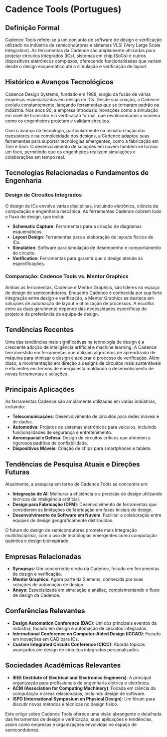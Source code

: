 # Cadence Tools (Portugues)

## Definição Formal

Cadence Tools refere-se a um conjunto de software de design e verificação utilizado na indústria de semicondutores e sistemas VLSI (Very Large Scale Integration). As ferramentas da Cadence são amplamente utilizadas para projetar circuitos integrados (ICs), sistemas em chip (SoCs) e outros dispositivos eletrônicos complexos, oferecendo funcionalidades que variam desde o design esquemático até a simulação e verificação de layout.

## Histórico e Avanços Tecnológicos

Cadence Design Systems, fundado em 1988, surgiu da fusão de várias empresas especializadas em design de ICs. Desde sua criação, a Cadence evoluiu constantemente, lançando ferramentas que se tornaram padrão na indústria. Nos anos 90, a empresa introduziu inovações como a simulação em nível de transistor e a verificação formal, que revolucionaram a maneira como os engenheiros projetam e validam circuitos.

Com o avanço da tecnologia, particularmente na miniaturização dos transistores e na complexidade dos designs, a Cadence adaptou suas ferramentas para suportar tecnologias emergentes, como a fabricação em 7nm e 5nm. O desenvolvimento de soluções em nuvem também se tornou um foco, permitindo que os engenheiros realizem simulações e colaborações em tempo real.

## Tecnologias Relacionadas e Fundamentos de Engenharia

### Design de Circuitos Integrados

O design de ICs envolve várias disciplinas, incluindo eletrônica, ciência da computação e engenharia mecânica. As ferramentas Cadence cobrem todo o fluxo de design, que inclui:

- **Schematic Capture**: Ferramentas para a criação de diagramas esquemáticos.
- **Layout Design**: Ferramentas para a elaboração de layouts físicos de ICs.
- **Simulation**: Software para simulação de desempenho e comportamento do circuito.
- **Verification**: Ferramentas para garantir que o design atende às especificações.

### Comparação: Cadence Tools vs. Mentor Graphics

Ambas as ferramentas, Cadence e Mentor Graphics, são líderes no espaço de design de semicondutores. Enquanto Cadence é conhecida por sua forte integração entre design e verificação, a Mentor Graphics se destaca em soluções de automação de layout e otimização de processos. A escolha entre as duas geralmente depende das necessidades específicas do projeto e da preferência da equipe de design.

## Tendências Recentes

Uma das tendências mais significativas na tecnologia de design é a crescente adoção de inteligência artificial e machine learning. A Cadence tem investido em ferramentas que utilizam algoritmos de aprendizado de máquina para otimizar o design e acelerar o processo de verificação. Além disso, a movimentação em direção a designs de circuitos mais sustentáveis e eficientes em termos de energia está moldando o desenvolvimento de novas ferramentas e soluções.

## Principais Aplicações

As ferramentas Cadence são amplamente utilizadas em várias indústrias, incluindo:

- **Telecomunicações**: Desenvolvimento de circuitos para redes móveis e de dados.
- **Automotiva**: Projetos de sistemas eletrônicos para veículos, incluindo funcionalidades de segurança e entretenimento.
- **Aeroespacial e Defesa**: Design de circuitos críticos que atendem a rigorosos padrões de confiabilidade.
- **Dispositivos Móveis**: Criação de chips para smartphones e tablets.

## Tendências de Pesquisa Atuais e Direções Futuras

Atualmente, a pesquisa em torno de Cadence Tools se concentra em:

- **Integração de AI**: Melhorar a eficiência e a precisão do design utilizando técnicas de inteligência artificial.
- **Design para Fabricação (DFM)**: Desenvolvimento de ferramentas que considerem as limitações de fabricação em fases iniciais do design.
- **Desenvolvimento de Software em Nuvem**: Facilitar a colaboração entre equipes de design geograficamente distribuídas.

O futuro do design de semicondutores promete mais integração multidisciplinar, com o uso de tecnologias emergentes como computação quântica e design bioinspirado.

## Empresas Relacionadas

- **Synopsys**: Um concorrente direto da Cadence, focado em ferramentas de design e verificação.
- **Mentor Graphics**: Agora parte da Siemens, conhecida por suas soluções de automação de design.
- **Ansys**: Especializada em simulação e análise, complementando o fluxo de design da Cadence.

## Conferências Relevantes

- **Design Automation Conference (DAC)**: Um dos principais eventos da indústria, focado em design e automação de circuitos integrados.
- **International Conference on Computer-Aided Design (ICCAD)**: Focado em inovações em CAD para ICs.
- **Custom Integrated Circuits Conference (CICC)**: Aborda tópicos avançados em design de circuitos integrados personalizados.

## Sociedades Acadêmicas Relevantes

- **IEEE (Institute of Electrical and Electronics Engineers)**: A principal organização para profissionais de engenharia elétrica e eletrônica.
- **ACM (Association for Computing Machinery)**: Focada em ciência da computação e áreas relacionadas, incluindo design de software.
- **ISPD (International Symposium on Physical Design)**: Um fórum para discutir novos métodos e técnicas no design físico.

Este artigo sobre Cadence Tools oferece uma visão abrangente e detalhada das ferramentas de design e verificação, suas aplicações e tendências, assim como empresas e organizações envolvidas no espaço de semicondutores.
